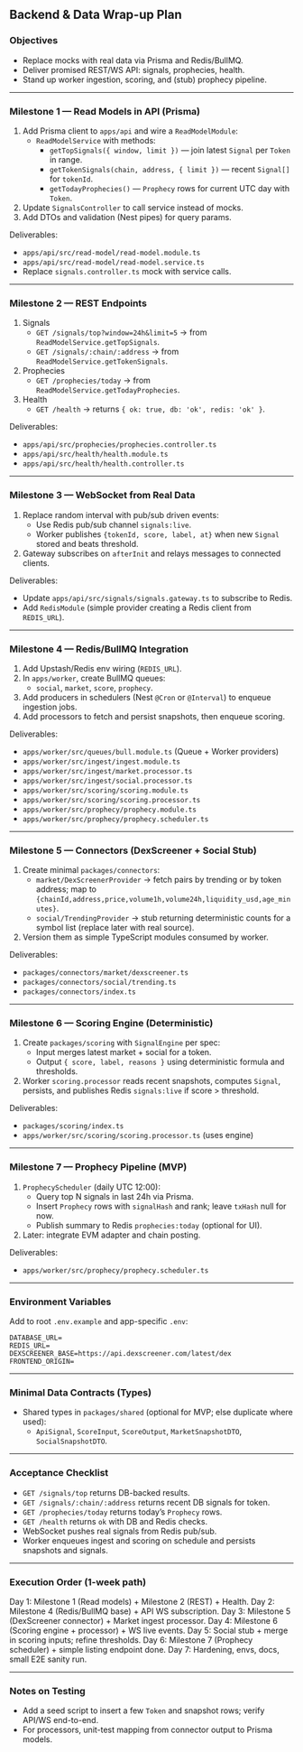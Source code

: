 ## Backend & Data Wrap-up Plan

### Objectives
- Replace mocks with real data via Prisma and Redis/BullMQ.
- Deliver promised REST/WS API: signals, prophecies, health.
- Stand up worker ingestion, scoring, and (stub) prophecy pipeline.

---

### Milestone 1 — Read Models in API (Prisma)
1) Add Prisma client to `apps/api` and wire a `ReadModelModule`:
   - `ReadModelService` with methods:
     - `getTopSignals({ window, limit })` — join latest `Signal` per `Token` in range.
     - `getTokenSignals(chain, address, { limit })` — recent `Signal[]` for `tokenId`.
     - `getTodayProphecies()` — `Prophecy` rows for current UTC day with `Token`.
2) Update `SignalsController` to call service instead of mocks.
3) Add DTOs and validation (Nest pipes) for query params.

Deliverables:
- `apps/api/src/read-model/read-model.module.ts`
- `apps/api/src/read-model/read-model.service.ts`
- Replace `signals.controller.ts` mock with service calls.

---

### Milestone 2 — REST Endpoints
1) Signals
   - `GET /signals/top?window=24h&limit=5` → from `ReadModelService.getTopSignals`.
   - `GET /signals/:chain/:address` → from `ReadModelService.getTokenSignals`.
2) Prophecies
   - `GET /prophecies/today` → from `ReadModelService.getTodayProphecies`.
3) Health
   - `GET /health` → returns `{ ok: true, db: 'ok', redis: 'ok' }`.

Deliverables:
- `apps/api/src/prophecies/prophecies.controller.ts`
- `apps/api/src/health/health.module.ts`
- `apps/api/src/health/health.controller.ts`

---

### Milestone 3 — WebSocket from Real Data
1) Replace random interval with pub/sub driven events:
   - Use Redis pub/sub channel `signals:live`.
   - Worker publishes `{tokenId, score, label, at}` when new `Signal` stored and beats threshold.
2) Gateway subscribes on `afterInit` and relays messages to connected clients.

Deliverables:
- Update `apps/api/src/signals/signals.gateway.ts` to subscribe to Redis.
- Add `RedisModule` (simple provider creating a Redis client from `REDIS_URL`).

---

### Milestone 4 — Redis/BullMQ Integration
1) Add Upstash/Redis env wiring (`REDIS_URL`).
2) In `apps/worker`, create BullMQ queues:
   - `social`, `market`, `score`, `prophecy`.
3) Add producers in schedulers (Nest `@Cron` or `@Interval`) to enqueue ingestion jobs.
4) Add processors to fetch and persist snapshots, then enqueue scoring.

Deliverables:
- `apps/worker/src/queues/bull.module.ts` (Queue + Worker providers)
- `apps/worker/src/ingest/ingest.module.ts`
- `apps/worker/src/ingest/market.processor.ts`
- `apps/worker/src/ingest/social.processor.ts`
- `apps/worker/src/scoring/scoring.module.ts`
- `apps/worker/src/scoring/scoring.processor.ts`
- `apps/worker/src/prophecy/prophecy.module.ts`
- `apps/worker/src/prophecy/prophecy.scheduler.ts`

---

### Milestone 5 — Connectors (DexScreener + Social Stub)
1) Create minimal `packages/connectors`:
   - `market/DexScreenerProvider` → fetch pairs by trending or by token address; map to `{chainId,address,price,volume1h,volume24h,liquidity_usd,age_minutes}`.
   - `social/TrendingProvider` → stub returning deterministic counts for a symbol list (replace later with real source).
2) Version them as simple TypeScript modules consumed by worker.

Deliverables:
- `packages/connectors/market/dexscreener.ts`
- `packages/connectors/social/trending.ts`
- `packages/connectors/index.ts`

---

### Milestone 6 — Scoring Engine (Deterministic)
1) Create `packages/scoring` with `SignalEngine` per spec:
   - Input merges latest market + social for a token.
   - Output `{ score, label, reasons }` using deterministic formula and thresholds.
2) Worker `scoring.processor` reads recent snapshots, computes `Signal`, persists, and publishes Redis `signals:live` if score > threshold.

Deliverables:
- `packages/scoring/index.ts`
- `apps/worker/src/scoring/scoring.processor.ts` (uses engine)

---

### Milestone 7 — Prophecy Pipeline (MVP)
1) `ProphecyScheduler` (daily UTC 12:00):
   - Query top N signals in last 24h via Prisma.
   - Insert `Prophecy` rows with `signalHash` and rank; leave `txHash` null for now.
   - Publish summary to Redis `prophecies:today` (optional for UI).
2) Later: integrate EVM adapter and chain posting.

Deliverables:
- `apps/worker/src/prophecy/prophecy.scheduler.ts`

---

### Environment Variables
Add to root `.env.example` and app-specific `.env`:
```
DATABASE_URL=
REDIS_URL=
DEXSCREENER_BASE=https://api.dexscreener.com/latest/dex
FRONTEND_ORIGIN=
```

---

### Minimal Data Contracts (Types)
- Shared types in `packages/shared` (optional for MVP; else duplicate where used):
  - `ApiSignal`, `ScoreInput`, `ScoreOutput`, `MarketSnapshotDTO`, `SocialSnapshotDTO`.

---

### Acceptance Checklist
- `GET /signals/top` returns DB-backed results.
- `GET /signals/:chain/:address` returns recent DB signals for token.
- `GET /prophecies/today` returns today’s `Prophecy` rows.
- `GET /health` returns `ok` with DB and Redis checks.
- WebSocket pushes real signals from Redis pub/sub.
- Worker enqueues ingest and scoring on schedule and persists snapshots and signals.

---

### Execution Order (1-week path)
Day 1: Milestone 1 (Read models) + Milestone 2 (REST) + Health.
Day 2: Milestone 4 (Redis/BullMQ base) + API WS subscription.
Day 3: Milestone 5 (DexScreener connector) + Market ingest processor.
Day 4: Milestone 6 (Scoring engine + processor) + WS live events.
Day 5: Social stub + merge in scoring inputs; refine thresholds.
Day 6: Milestone 7 (Prophecy scheduler) + simple listing endpoint done.
Day 7: Hardening, envs, docs, small E2E sanity run.

---

### Notes on Testing
- Add a seed script to insert a few `Token` and snapshot rows; verify API/WS end-to-end.
- For processors, unit-test mapping from connector output to Prisma models.


